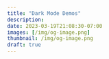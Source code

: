 ```yaml
---
title: "Dark Mode Demos"
description: 
date: 2023-03-19T21:08:30-07:00
images: [/img/og-image.png]
thumbnail: /img/og-image.png
draft: true
---
```


